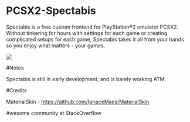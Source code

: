 # PCSX2-Spectabis

Spectabis is a free custom frontend for PlayStation®2 emulator PCSX2. Without tinkering for hours with settings for each game or creating complicated setups for each game, Spectabis takes it all from your hands so you enjoy what matters - your games.

![](https://i.imgur.com/p0knJBo.png)


#Notes

Spectabis is still in early development, and is barely working ATM.

#Credits

MaterialSkin - https://github.com/IgnaceMaes/MaterialSkin

Awesome community at StackOverflow
